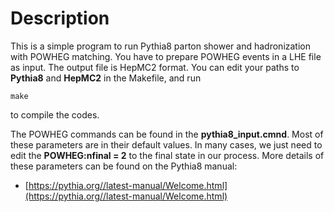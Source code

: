 # Description
This is a simple program to run Pythia8 parton shower and hadronization with POWHEG matching. 
You have to prepare POWHEG events in a LHE file as input.
The output file is HepMC2 format. 
You can edit your paths to **Pythia8** and **HepMC2** in the Makefile, and run
```
make 
```
to compile the codes. 

The POWHEG commands can be found in the **pythia8_input.cmnd**. Most of these parameters are in their default values. 
In many cases, we just need to edit the **POWHEG:nfinal = 2** to the final state in our process.
More details of these parameters can be found on the Pythia8 manual:
* [https://pythia.org//latest-manual/Welcome.html](https://pythia.org//latest-manual/Welcome.html)
